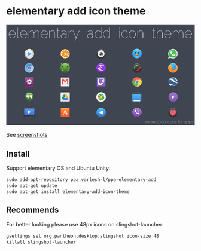 # elementary add icon theme

![Screenshot icons](preview-icons.png)

See [screenshots](https://github.com/varlesh/elementary-add/blob/master/elementary-add/screens/README.md)

## Install
Support elementary OS and Ubuntu Unity.
```
sudo add-apt-repository ppa:varlesh-l/ppa-elementary-add
sudo apt-get update
sudo apt-get install elementary-add-icon-theme
```
## Recommends
For better looking please use 48px icons on slingshot-launcher:
```
gsettings set org.pantheon.desktop.slingshot icon-size 48﻿
killall slingshot-launcher
```

